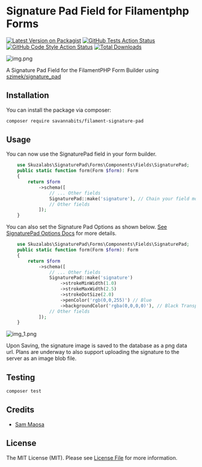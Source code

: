 # Signature Pad Field for Filamentphp Forms

[![Latest Version on Packagist](https://img.shields.io/packagist/v/skuzalabs/filament-signature-pad.svg?style=flat-square)](https://packagist.org/packages/skuzalabs/filament-signature-pad)
[![GitHub Tests Action Status](https://img.shields.io/github/workflow/status/skuzalabs/filament-signature-pad/run-tests?label=tests)](https://github.com/skuzalabs/filament-signature-pad/actions?query=workflow%3Arun-tests+branch%3Amain)
[![GitHub Code Style Action Status](https://img.shields.io/github/workflow/status/skuzalabs/filament-signature-pad/Check%20&%20fix%20styling?label=code%20style)](https://github.com/skuzalabs/filament-signature-pad/actions?query=workflow%3A"Check+%26+fix+styling"+branch%3Amain)
[![Total Downloads](https://img.shields.io/packagist/dt/skuzalabs/filament-signature-pad.svg?style=flat-square)](https://packagist.org/packages/skuzalabs/filament-signature-pad)


![img.png](img.png)

A Signature Pad Field for the FilamentPHP Form Builder using [szimek/signature_pad](https://github.com/szimek/signature_pad)

## Installation

You can install the package via composer:

```bash
composer require savannabits/filament-signature-pad
```

## Usage

You can now use the SignaturePad field in your form builder. 
```php
    use Skuzalabs\SignaturePad\Forms\Components\Fields\SignaturePad;
    public static function form(Form $form): Form
    {
        return $form
            ->schema([
                // ... Other fields
                SignaturePad::make('signature'), // Chain your field modifiers here
                // Other fields
            ]);
    }
```
You can also set the Signature Pad Options as shown below. [See SignaturePad Options Docs](https://github.com/szimek/signature_pad#options) for more details.
```php
    use Skuzalabs\SignaturePad\Forms\Components\Fields\SignaturePad;
    public static function form(Form $form): Form
    {
        return $form
            ->schema([
                // ... Other fields
                SignaturePad::make('signature')
                    ->strokeMinWidth(1.0)
                    ->strokeMaxWidth(2.5)
                    ->strokeDotSize(2.0)
                    ->penColor('rgb(0,0,255)') // Blue
                    ->backgroundColor('rgba(0,0,0,0)'), // Black Transparent
                // Other fields
            ]);
    }
```
![img_1.png](img_1.png)

Upon Saving, the signature image is saved to the database as a png data url. Plans are underway to also support uploading the signature to the server as an image blob file.

## Testing

```bash
composer test
```

## Credits

- [Sam Maosa](https://github.com/savannabits)

## License

The MIT License (MIT). Please see [License File](LICENSE.md) for more information.
